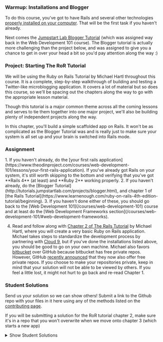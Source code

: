 ### Warmup: Installations and Blogger

To do this course, you've got to have Rails and several other technologies [properly installed on your computer](https://www.theodinproject.com/courses/web-development-101/lessons/your-first-rails-application).  That will be the first task if you haven't already.

Next comes the [Jumpstart Lab Blogger Tutorial](http://tutorials.jumpstartlab.com/projects/blogger.html) (which was assigned way back in the Web Development 101 course).  The Blogger tutorial is actually more challenging than the project below, and was assigned to give you a chance to get in over your head a bit so you'd pay attention along the way :)

### Project: Starting The RoR Tutorial

We will be using the Ruby on Rails Tutorial by Michael Hartl throughout this course.  It is a complete, step-by-step walkthrough of building and testing a Twitter-like microblogging application.  It covers a lot of material but so does this course, so we'll be spacing out the chapters along the way to go with the appropriate lesson material.

Though this tutorial is a major common theme across all the coming lessons and serves to tie them together into one major project, we'll also be building plenty of independent projects along the way.

In this chapter, you'll build a simple scaffolded app on Rails.  It won't be as complicated as the Blogger Tutorial was and is really just to make sure your system is all set up and your brain is switched into Rails mode.

### Assignment
<div class="lesson-content__panel" markdown="1">
1. If you haven't already, do the [your first rails application](https://www.theodinproject.com/courses/web-development-101/lessons/your-first-rails-application).  If you've already got Rails on your system, it's still worth skipping to the bottom and verifying that you've got **Rails 4** (at least) and **Ruby 2** working properly.
2. If you haven't already, do the [Blogger Tutorial](http://tutorials.jumpstartlab.com/projects/blogger.html), and chapter 1 of [the Rails Tutorial](https://www.learnenough.com/ruby-on-rails-4th-edition-tutorial/beginning).
3. If you haven't done either of these, you should go back to the [Web Development 101](/courses/web-development-101) course and at least do the [Web Development Frameworks section](/courses/web-development-101/#web-development-frameworks).

4. Read and follow along with [Chapter 2 of The Rails Tutorial](https://www.learnenough.com/ruby-on-rails-4th-edition-tutorial/toy_app) by Michael Hartl, where you will create a very basic Ruby on Rails application. Michael takes steps to standardize the development process by partnering with [Cloud 9](https://c9.io), but if you've done the installations listed above, you should be good to go on your own machine. Michael also favors [bitbucket](https://bitbucket.org/) over GitHub because bitbucket has free private repos. However, GitHub [recently announced](https://blog.github.com/2019-01-07-new-year-new-github/) that they now also offer free private repos. If you choose to make your repositories private, keep in mind that your solution will not be able to be viewed by others.  If you feel a little lost, it might not hurt to go back and re-read Chapter 1.
</div>

### Student Solutions
Send us your solution so we can show others! Submit a link to the Github repo with your files in it here using any of the methods listed on the [contributing page](http://github.com/TheOdinProject/curriculum/blob/master/contributing.md).

If you will be submitting a solution for the RoR tutorial chapter 2, make sure it's in a repo that you won't overwrite when we move onto chapter 3 (which starts a new app)

<details markdown="block">
  <summary> Show Student Solutions </summary>

* Add your solution below this line!
* [Andrew Huntington's Solution](https://github.com/AndrewHuntington/toy_app) - [Live](https://toy-app-54058.herokuapp.com/)
* [Nasser Abachi's Solution](https://github.com/abachi/toy-app) - [Live](https://abachidev-toy-app.herokuapp.com/)
* [Brendaneus' Solution](https://theodinprojects.live/courses/ruby-on-rails/projects/toy-app)
* [BShowen's Solution](https://github.com/BShowen/rails_toy_app) - [Live](https://bradley-toy-app.herokuapp.com)
* [Vedant's Solution](https://github.com/vedantshetty/Odin_Project_Code/tree/master/Ruby%20On%20Rails/toy_app) - [Live](https://fast-scrubland-64335.herokuapp.com/users)
* [Ian's solution](https://github.com/IanMKesler/rails_toy_app) - [Live](https://whispering-journey-28034.herokuapp.com)
* [Sherman's Solution](https://github.com/shermansjliu/toy-app)
* [Airi Chow's Solution](https://github.com/airi-14x/TheOdinProject-Sinastra-and-Basic-Rails/tree/master/toy_app) - [Live](https://evening-basin-88314.herokuapp.com/)
* [Carlos Diaz's Solution](https://github.com/bycdiaz/toy_app) - [Live](https://fathomless-dawn-20866.herokuapp.com/)
* [Kevin Vuong's Solution](https://github.com/fffear/toy_app) - [Live](https://agile-depths-49455.herokuapp.com/)
* [Braxton Lemmon's Solution](https://github.com/braxtonlemmon/toy_app) - [Live](https://sheltered-headland-99847.herokuapp.com/)
* [Rudi Boshoff's Solution](https://github.com/RudiBoshoff/toy_app) - [Live](https://dry-plateau-33966.herokuapp.com/users)
* [Zeha's solution](https://github.com/JangkarBumi/odin-toy-app)
* [Smetanca52's Solution](https://github.com/Smetanca52/toy_app) - [Live](https://serene-chamber-16862.herokuapp.com/)
* [Noah Maizels' Solution](https://github.com/noahniuwa/rails-tutorial-toy-app) - [Live](https://ancient-river-40245.herokuapp.com/users)
* [Simon Tharby's Solution](https://github.com/jinjagit/toy_app) - [Live](https://vast-spire-64894.herokuapp.com/)
* [Stefano Merazzi's Solution](https://github.com/ste001/toy-app) - [Live](https://ancient-lake-46665.herokuapp.com/)
* [Jason McKee's Solution](https://github.com/jttmckee/toy_app) - [Live](https://damp-fjord-77322.herokuapp.com)
* [prw001's Solution](https://github.com/prw001/toy_app) - [Live](https://desolate-sands-86183.herokuapp.com/)
* [Dennis Cope's Solution](https://github.com/coped/toy-app) - [Live](https://pacific-plateau-23942.herokuapp.com/)
* [Malaika's Solution](https://github.com/malaikaMI/toy_app/tree/master/toy_app)
* [Javier Machin's solution](https://github.com/Javier-Machin/toy_app)
* Isil Donmez's solution: [Github](https://github.com/isildonmez/toy_app) - [Live](https://toy-app-.herokuapp.com/)
* [0zra's solution](https://github.com/0zra/toy_app) - [Live](https://cryptic-meadow-29771.herokuapp.com/microposts)
* [Silvan Renggli's solution](https://github.com/SilvanRenggli/ToyApp) - [Live](https://protected-atoll-66261.herokuapp.com/)
* [rghost's solution](https://github.com/MariaTikhonova/toy_app)
* [Jmooree30's solution](https://github.com/jmooree30/Rails-toy-app.git) - [Live](https://mysterious-wave-57564.herokuapp.com/)
* [Kasey Z's solution](https://github.com/kasey-z/toy_app) - [Live](https://tranquil-brook-79304.herokuapp.com/)
* [Jonathan Yiv's solution](https://github.com/JonathanYiv/toy_app)
* [jdrobertso's solution](https://github.com/jdrobertso/toy_app) - [Live](https://dry-ravine-83827.herokuapp.com/)
* [Clayton Sweeten's solution](https://github.com/cjsweeten101/toy_app) - [Live](https://pure-temple-81247.herokuapp.com/)
* [justinckim3's solution](https://github.com/justinckim3/toy_app)
* [Nikolay Dyulgerov's solution](https://github.com/NicolayD/toy_app)
* holdercp's solution [source](https://github.com/holdercp/toy-app-hartl) - [live](https://pacific-oasis-91346.herokuapp.com/users/1)
* [mindovermiles262's solution](https://github.com/mindovermiles262/toy_app)
* [ToTenMilan's solution](https://github.com/ToTenMilan/the_odin_project/tree/master/rails/toy_app) - [heroku](https://guarded-forest-30130.herokuapp.com/)
* [nmac's solution](https://github.com/nmacawile/toy_app)
* [Orlando's solution](https://github.com/orlandodan14/Ruby-on-Rails/tree/master/Toy_app)
* [yilmazgunalp's solution](https://limitless-waters-75566.herokuapp.com/)
* [Jib's solution](https://github.com/NuclearMachine/odin_rails)
* [mahimahi42's solution](https://github.com/mahimahi42/firstrailsproject)
* [Angel Vargas's solution](https://github.com/arioth/demo_app)
* [Donald's solution](https://github.com/donaldali/demo_app)
* [TomTom's solution](https://github.com/tim5046/projectOdin/tree/master/Rails/IntroductionToRails/demo_app)
* [charnushka's solution](https://bitbucket.org/charleszardo/demo_app)
* [Tommy Noe's solution](https://github.com/thomasjnoe/demo_rails_app)
* [Vidul's solution](https://github.com/viparthasarathy/toy-app)
* [Kate McFaul's solution](https://github.com/craftykate/odin-project/tree/master/Chapter_04-Advanced_Rails/sample_rails_app)
* [larrongolden's solution](https://github.com/larrongolden/toy-app)
* [chasmani's solution](https://github.com/chasmani/toy_app)
* [Cvorak's solution](https://github.com/cvorak/Rails_toy_app)
* [Julian's solution](https://github.com/JulsFelic/toy_app)
* [Dominik Stodolny's solution](https://github.com/dstodolny/toy_app)
* [Lara Finnegan's solution](https://github.com/lcf0285/toy_app)
* [Kevin Mulhern's solution](https://github.com/KevinMulhern/toy_app)
* [Trump's solution](https://github.com/trump812/toy_app)
* [Kevin Weir's solution](https://github.com/IDCrisis2/the_odin_project/tree/master/Starting%20the%20RoR%20Tutorial/toy_app)
* [Filipe's solution](https://github.com/panceri/demo-app)
* [Eduardo Frias' solution](https://github.com/feek1g/theodinproject/tree/master/RubyOnRails/toy_app)
* [Frank Peelen's solution](https://github.com/FrankPeelen/rails_tutorial_chapter_2)
* [AtActionPark's solution](https://github.com/AtActionPark/toy_app) - [Heroku](https://fathomless-everglades-4313.herokuapp.com/)
* [Matias Pan's solution](https://github.com/kriox26/odin_toy_app)
* [Alex Chen's solution](https://github.com/Chenzilla/toy_app)
* [dchen71's solution](https://github.com/dchen71/the_odin_project/tree/master/Rails/toy_app)
* [Dan Hoying's solution](https://github.com/danhoying/toy_app)
* [Joseph McConnell's solution](https://github.com/JJMcConnell/TheOdinProject/tree/master/RailsTutorialCh2/toy_app)
* [andrewdbass' solution](https://github.com/andrewdbass/toy_app)
* [Noah Prescott's solution](https://github.com/npresco/top/tree/master/rails_tutorial/toy_app)
* [Giorgos's solution](https://github.com/vinPopulaire/toy_app)
* [Alex Tsiras' solution](https://github.com/arialblack14/toy_app)
* [Sandeep's solution](https://github.com/sand33pn/toy_app)
* [srashidi's solution](https://github.com/srashidi/Rails_Tutorial)
* [Scott Bobbitt's solution](https://github.com/sco-bo/toy)
* [James Brooks's solution](https://github.com/jhbrooks/toy_app)
* [Arthur Vieira's solution](https://github.com/arthur-vieira/toy_app)
* [Matt Velez's solution](https://github.com/Timecrash/toy_app) - [Heroku](https://pacific-shore-90734.herokuapp.com/)
* [Akshay Bharwani's solution](https://github.com/akshaybharwani/toy_app)
* [Hassan Mahmoud's solution](https://github.com/HassanTC/toy-app) - [Heroku](https://odin-toy-app.herokuapp.com/)
* [Miguel Herrera's solution](https://github.com/migueloherrera/toy_app)
* [Max Gallant's solution](https://github.com/mcgalcode/toy_app) - [Heroku](https://still-sea-98097.herokuapp.com//)
* [Artur Okonski's solution](https://github.com/cloudtemplar/hello_app) - [Heroku](https://infinite-everglades-78397.herokuapp.com/)
* [Sander Schepens's solution](https://github.com/schepens83/theodinproject.com/tree/master/rails/project2--ch1-2-the-rails-tutorial)
* [Fabricio Carrara's solution](https://bitbucket.org/fcarrara/toy_app/src) - [Heroku](https://mighty-coast-3724.herokuapp.com)
* Deepak's solution ([hello_app](https://github.com/Deepak5050/hello_app.git), [toy_app](https://github.com/Deepak5050/toy_app3.git))
* [djhart's solution](https://github.com/djhart/toy_app)
* [Earth35's solution](https://github.com/Earth35/toy_app) - [Heroku](http://safe-lowlands-63069.herokuapp.com)
* [David Chapman's solution](https://github.com/davidchappy/hartl_toy_app)
* [Shala Qweghen's solution](https://github.com/ShalaQweghen/toy_app) - [Heroku](https://young-forest-57908.herokuapp.com/)
* [Jiazhi Guo's solution](https://github.com/jerrykuo7727/toy_app) - [Heroku](https://toy-app-by-jiazhi.herokuapp.com/)
* [Jiazhi Guo's solution](https://github.com/dckwong/toy_app) - [Heroku](https://fast-sands-99168.herokuapp.com/)
* [csrail's solution](https://github.com/csrail/toy_app)
* [Dylan's solution](https://github.com/resputin/the_odin_project/tree/master/Rails/toy_app)
* [Austin's solution](https://github.com/CouchofTomato/toy_app) - [Heroku](https://couch-toy-app.herokuapp.com/)
* [Jakub Peikert's solution](https://github.com/JPeikert/odin_project/tree/master/rails/warmup/toy_app) - [Heroku](https://jpeikert-toy-app.herokuapp.com/)
* [Joe Himes's solution](https://github.com/deedle42/toy_app) - [Heroku](https://peaceful-fortress-41063.herokuapp.com/)
* [at0micr3d's solution](https://github.com/at0micr3d/toy_app) - [Heroku](https://powerful-retreat-66686.herokuapp.com/)
* [tholymap's solution](https://bitbucket.org/tholymap/toy_app) - [Heroku](https://mighty-plains-35715.herokuapp.com/)
* [Tom Westerhout's solution](https://github.com/Westw00d/toy_app) - [Heroku](https://secret-basin-23722.herokuapp.com/)
* [Jerry Gao's solution](https://github.com/blackwright/hartl_rails/tree/master/toy_app)
* [Sophia Wu's solution](https://github.com/SophiaLWu/toy-app)
* [Niño Mollaneda's solution](https://github.com/ninoM/toy_app)
* [Jonathan Marks's solution](https://github.com/johnjmarks4/toy_app)
* [Luján Fernaud's solution](https://github.com/lujanfernaud/rails-toy-app)
* [Francisco Carlos's solution](https://github.com/fcarlosdev/the_odin_project/tree/master/rails_project/toy_app)
* [Anistor86's solution](https://github.com/anistor86/toy_app) - [Heroku](https://polar-tor-29313.herokuapp.com)
* [CurmudJim's solution](https://github.com/CurmudJim/toy_app) - [Heroku](https://toy-jim.herokuapp.com/)
* [Oliver Curting's solution](https://github.com/Curting/toy_app)
* [Jeff Jubin's solution](https://github.com/jeff1st/toy_app)
* [Bridget Nyirongo's solution](https://github.com/Bridget12/toy_app) - [Heroku-Live](https://toyapp56.herokuapp.com/)
* [Luke Bartholomew's solution](https://github.com/lukesbart/toy_app) - [Heroku](http://safe-gorge-83677.herokuapp.com/users)
* [Cody Buffaloe's solution](https://github.com/CodyLBuffaloe/toy_app) - [Heroku](https://polar-earth-62350.herokuapp.com/)
* [Punnadittr's solution](https://github.com/punnadittr/rails_toy_app) - [Heroku](https://pacific-bastion-46267.herokuapp.com/)
* [Agon's solution](https://github.com/AgonIdrizi/toy_app) - [Heroku](https://toy-app-agon.herokuapp.com/)
* [Areeba's solution](https://github.com/AREEBAISHTIAQ/toy-app) - [Heroku](https://quiet-anchorage-14578.herokuapp.com/)
* [Felipe Parreira's solution](https://github.com/FelipeParreira/toy_app) - [Heroku](https://secure-fortress-49127.herokuapp.com/)
* [ParamagicDev's solution](https://github.com/ParamagicDev/toy_app) - [Heroku](https://toy-app-paramagicdev.herokuapp.com/)
* [wuaangela's solution](https://github.com/wuaangela/toy_app) - [Heroku](https://desolate-bayou-82880.herokuapp.com/)
* [Slaven's solution](https://github.com/Everdrought/toy-app) - [Heroku](https://fast-island-19763.herokuapp.com/)
* [Tommy's solution](https://github.com/hoangtommy/toy-app)
* [Alex's solution](https://github.com/alexcorremans/toy_app) - [Heroku](https://shielded-anchorage-68758.herokuapp.com/)
* [Leila Alderman's solution](https://github.com/leila-alderman/toy_app) - [Heroku](https://shielded-mesa-98541.herokuapp.com/users)
* [JamCry's Solution](https://github.com/jamcry/rails-toy-app) - [Heroku](https://jamcry-toy-app.herokuapp.com/)
* [Andre Roy's Solution](https://github.com/RoyNyaga/toy_app_odin_project)
* [Alex Krewson's Solution](https://github.com/alexkrewson/rails_feet_wet) - [Heroku](https://lit-castle-34505.herokuapp.com/)
* [Robert Dunbar's Solution](https://github.com/RobertDunbar/toy-app) - [Heroku](https://hidden-brushlands-06627.herokuapp.com)
* [Rey's Solution](https://github.com/Rey810/Toy-App) - [Heroku](https://whispering-mountain-63621.herokuapp.com)
* [Miguel's Solution](https://github.com/mapra99/toyApp)
* [Hunter Marshall's Solution](https://github.com/Beidah/rails-toy-app)
* [Nick Sokolov's Solution](https://github.com/Nickollay/Odin_Hurtl_a_toy_app) - [Live](https://nkyejuov.herokuapp.com/)
* [guacamobley's solution](https://github.com/guacamobley/toy_app) - [Heroku](https://damp-stream-31259.herokuapp.com/)
</details>
